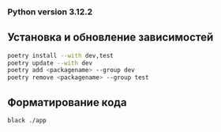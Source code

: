 ### Python version 3.12.2

## Установка и обновление зависимостей
```bash
poetry install --with dev,test
poetry update --with dev
poetry add <packagename> --group dev
poetry remove <packagename> --group test
```

## Форматирование кода
```bash
black ./app
```
